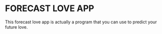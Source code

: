 <h1> FORECAST LOVE APP </h1>

<p>This forecast love app is actually a program that you can use to predict your future love.</p>
